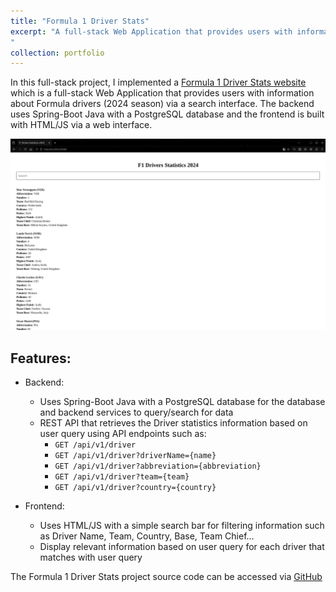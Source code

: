 ```yaml
---
title: "Formula 1 Driver Stats"
excerpt: "A full-stack Web Application that provides users with information about Formula drivers (2024 season) via a search interface. The backend uses Spring-Boot Java with a PostgreSQL database and the frontend is built with HTML/JS via a web interface. 
"
collection: portfolio
---
```


In this full-stack project, I implemented a [Formula 1 Driver Stats website](https://github.com/T-Kalv/Formula-1-Driver-Stats) which is a full-stack Web Application that provides users with information about Formula drivers (2024 season) via a search interface. The backend uses Spring-Boot Java with a PostgreSQL database and the frontend is built with HTML/JS via a web interface. 

![Formula 1 Driver Stats Home Page](Formula1StatsWebImage.png)

## Features:
- Backend:
  - Uses Spring-Boot Java with a PostgreSQL database for the database and backend services to query/search for data
  - REST API that retrieves the Driver statistics information based on user query using API endpoints such as:
    - `GET /api/v1/driver`
    - `GET /api/v1/driver?driverName={name}`
    - `GET /api/v1/driver?abbreviation={abbreviation}`
    - `GET /api/v1/driver?team={team}`
    - `GET /api/v1/driver?country={country}`

- Frontend:
  - Uses HTML/JS with a simple search bar for filtering information such as Driver Name, Team, Country, Base, Team Chief...
  - Display relevant information based on user query for each driver that matches with user query 


The Formula 1 Driver Stats project source code can be accessed via [GitHub](https://github.com/T-Kalv/Formula-1-Driver-Stats)

